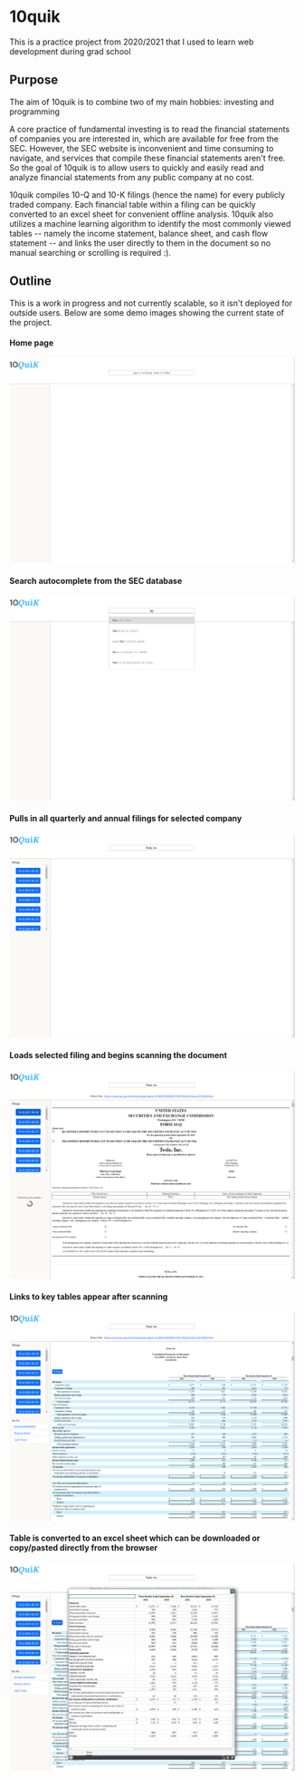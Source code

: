# 10quik
This is a practice project from 2020/2021 that I used to learn web development during grad school

## Purpose
The aim of 10quik is to combine two of my main hobbies: investing and programming

A core practice of fundamental investing is to read the financial statements of companies you are interested in, which are available for free from the SEC. However, the SEC website is inconvenient and time consuming to navigate, and services that compile these financial statements aren't free. So the goal of 10quik is to allow users to quickly and easily read and analyze financial statements from any public company at no cost.

10quik compiles 10-Q and 10-K filings (hence the name) for every publicly traded company. Each financial table within a filing can be quickly converted to an excel sheet for convenient offline analysis. 10quik also utilizes a machine learning algorithm to identify the most commonly viewed tables -- namely the income statement, balance sheet, and cash flow statement -- and links the user directly to them in the document so no manual searching or scrolling is required :).

## Outline
This is a work in progress and not currently scalable, so it isn't deployed for outside users. Below are some demo images showing the current state of the project.

#### Home page
![home page](https://github.com/gwburg/10quik/blob/master/demo/1.png?raw=true)
#### Search autocomplete from the SEC database
![autocompletes searchbar](https://github.com/gwburg/10quik/blob/master/demo/2.png?raw=true)
#### Pulls in all quarterly and annual filings for selected company
![import all filings](https://github.com/gwburg/10quik/blob/master/demo/3.png?raw=true)
#### Loads selected filing and begins scanning the document
![selected filing loaded](https://github.com/gwburg/10quik/blob/master/demo/4.png?raw=true)
#### Links to key tables appear after scanning
![jump to key table](https://github.com/gwburg/10quik/blob/master/demo/5.png?raw=true)
#### Table is converted to an excel sheet which can be downloaded or copy/pasted directly from the browser
![convert table to excel](https://github.com/gwburg/10quik/blob/master/demo/6.png?raw=true)
